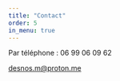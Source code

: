 ```yaml
---
title: "Contact"
order: 5
in_menu: true
---
```

<p1>Par téléphone : 06 99 06 09 62</p1>

[desnos.m@proton.me](mailto:desnos.m@proton.me) 